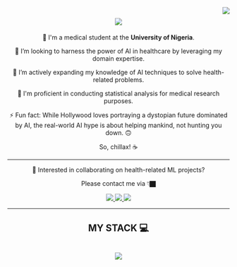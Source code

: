 <img align="right" 
  src="https://visitor-badge.laobi.icu/badge?page_id=Pynero001.Pynero001-badge&left_text=Total%20Visits"/>

<h1 align="center">
    <img src="https://readme-typing-svg.herokuapp.com/?font=Titan+One&size=35&center=true&vCenter=true&color=03DDDC&width=500&height=70&duration=4000&lines=Hellooo!!+🤓;+I'm+Fortune+Okafor.+👨🏿‍⚕️;" />
</h1>


<div align='center'>
  
👤 I'm a medical student at the **University of Nigeria**.

🔭 I’m looking to harness the power of AI in healthcare by leveraging my domain expertise.

🌱 I’m actively expanding my knowledge of AI techniques to solve health-related problems.

🔎 I'm proficient in conducting statistical analysis for medical research purposes.


⚡ Fun fact: While Hollywood loves portraying a dystopian future dominated by AI, the real-world AI hype is about helping mankind, not hunting you down. 🙃
  
So, chillax! ☕
</div>

----

<div align='center'>

🤔 Interested in collaborating on health-related ML projects?

Please contact me via 👇🏿

</div>

<div align="center"> 
  <a href="mailto:sirnero001@gmail.com">
    <img src="https://img.shields.io/badge/Gmail-333333?style=for-the-badge&logo=gmail&logoColor=red" />
  </a>
  <a href="https://www.linkedin.com/in/fortune-okafor-43a7882b6" target="_blank">
    <img src="https://img.shields.io/badge/LinkedIn-0077B5?style=for-the-badge&logo=linkedin&logoColor=white" target="_blank" />
  </a>
  <a href="https://t.me/Sirnero001" target="_blank">
     <img src="https://img.shields.io/badge/Telegram-2CA5E0?style=for-the-badge&logo=telegram&logoColor=white" target="_blank" /> 
  </a>
</div>


 <hr/>
 
<h2 align="center"> MY STACK 💻 </h2>
<br/>
<div align="center">
    <img src="https://skillicons.dev/icons?i=azure,git,py,r,sklearn,vscode"/>
</div>


<!---
Pynero001/Pynero001 is a ✨ special ✨ repository because its `README.md` (this file) appears on your GitHub profile.
You can click the Preview link to take a look at your changes.
--->
